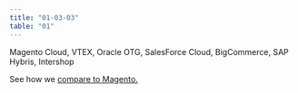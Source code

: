 ```yaml
---
title: "01-03-03"
table: "01"
---
```

Magento Cloud, VTEX, Oracle OTG, SalesForce Cloud, BigCommerce, SAP Hybris, Intershop

See how we [compare to Magento.](/compare/magento/)
